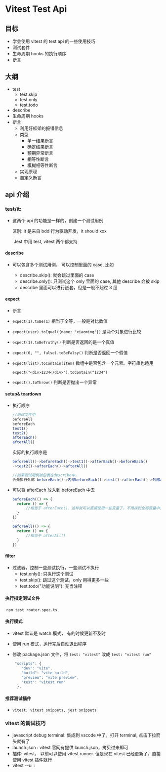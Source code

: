 # Vitest Test Api

## 目标

- 学会使用 vitest 的 test api 的一些使用技巧
- 测试套件
- 生命周期 hooks 的执行顺序
- 断言

## 大纲

- test
  - test.skip
  - test.only
  - test.todo
- describe
- 生命周期 hooks
- 断言
  - 利用好框架的报错信息
  - 类型
    - 单一结果断言
    - 确定结果断言
    - 预期异常断言
    - 相等性断言
    - 模糊相等性断言
  - 实现原理
  - 自定义断言

## api 介绍

### test/it:

- 这两个 api 的功能是一样的，创建一个测试用例

  区别: it 是来自 bdd 行为驱动开发，it should xxx

  ​ Jest 中用 test, vitest 两个都支持

#### describe

- 可以包含多个测试用例， 可以控制里面的 case, 比如

  - describe.skip(): 就会跳过里面的 case
  - describe.only(): 只测试这个 only 里面的 case, 其他 describe 会被 skip
  - describe 里面可以进行嵌套，但是一般不超过 3 层

#### expect

- 断言

- `expect(1).toBe(1)` 相当于全等，一般是对比数值

- `expect(user).toEqual({name: "xiaoming"})` 是两个对象进行比较

- `expect(1).toBeTruthy()` 判断是否返回的是一个真值

- `expect(0, "", false).toBeFalsy()` 判断是否返回一个假值

- `expect(list).toContain(item)` 数组中是否包含一个元素。字符串也适用

  `expect("<div>1234</div>").toContain("1234")`

- `expect().toThrow()` 判断是否抛出一个异常

#### setup& teardown

- 执行顺序

  ```ts
  //测试文件中
  beforeAll
  beforeEach
  test1()
  test2()
  afterEach()
  afterAll()
  ```

  实际的执行顺序是

  ```ts
  beforeAll()->beforeEach()->test1()->afterEach()->beforeEach()
  ->test2()->afterEach()->afterAll()

  //如果测试用例被包裹在describe中，
  会先执行外部 beforeEach()->内部beforeEach()->test()->afterEach()->外部afterEach()->外部afterAll()
  ```

- 可以将 afterEach 放入到 beforeEach 中去

  ```ts
  beforeEach(() => {
  	return () => {
  		//相当于 afterEach()，这样就可以直接使用一些变量了，不用存到全局变量中去
  	}
  })

  beforeAll(() => {
  	return () => {
  		//相当于 afterAll()
  	}
  })
  ```

#### filter

- 过滤器，控制一些测试执行，一些测试不执行
  - test.only(): 只执行这个测试
  - test.skip(): 跳过这个测试，only 用得更多一些
  - test.todo("功能说明"): 充当注释

#### 执行指定测试文件

​ `npm test router.spec.ts`

#### 执行模式

- vitest 默认是 watch 模式， 有的时候更新不及时

- 使用 run 模式，运行完后自动退出程序

- 修改 package.json 文件，将 `test: "vitest"` 改成 `test: "vitest run"`

  ```ts
   "scripts": {
      "dev": "vite",
      "build": "vite build",
      "preview": "vite preview",
      "test": "vitest run"
    },
  ```

#### 推荐测试插件

- `vitest, vitest snippets, jest snippets`

### vitest 的调试技巧

- javascript debug terminal: 集成到 vscode 中了，打开 terminal, 点击下拉箭头就有了
- launch.json : vitest 官网有提供 launch.json，拷贝过来即可
- 插件: vitest， 以前可以使用 vitest runner. 但是现在 vitest 已经更新了，直接使用 vitest 插件就行
- vitest --ui :
